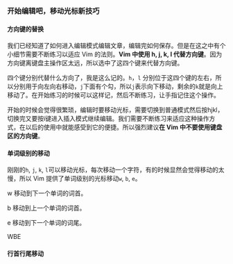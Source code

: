 ### 开始编辑吧，移动光标新技巧

#### 方向键的替换

我们已经知道了如何进入编辑模式编辑文章，编辑完如何保存。但是在这之中有个小细节需要不断练习以适应 Vim 的法则。**Vim 中使用 h, j, k, l 代替方向键**。因为方向键离键盘主操作区太远，所以选中了这四个键来代替方向键。

四个键分别代替什么方向了，我是这么记的。`h`，`l` 分别位于这四个键的左右，所以分别用于向左向右移动，`j`下面有个勾，所以`j`表示向下移动，剩余的`k`就是向上移动了。在开始练习的时候可以这样记，然后不断练习，让手指记住这个操作。 

开始的时候会觉得很繁琐，编辑时要移动光标，需要切换到普通模式然后按hjkl，切换完又要按i键进入插入模式继续编辑。我们需要不断练习来适应这种操作方式，在以后的使用中就能感受到它的便捷。所以强烈建议**在 Vim 中不要使用键盘区的方向键**。

#### 单词级别的移动

刚刚的`h`, `j`, `k`, `l`可以移动光标，每次移动一个字符，有的时候显然会觉得移动的太慢，所以 Vim 提供了单词级别的光标移动`w`, `b`, `e`。

w 移动到下一个单词的词首。

b 移动到上一个单词的词首。

e 移动到下一个单词的词尾。

WBE

#### 行首行尾移动



